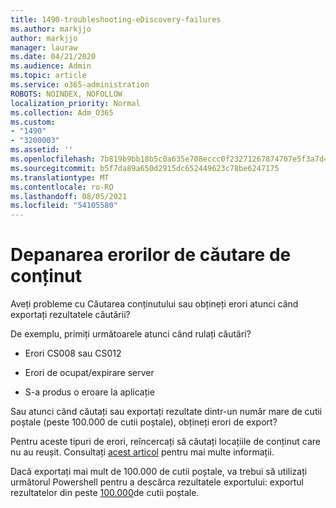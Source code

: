 ```yaml
---
title: 1490-troubleshooting-eDiscovery-failures
ms.author: markjjo
author: markjjo
manager: lauraw
ms.date: 04/21/2020
ms.audience: Admin
ms.topic: article
ms.service: o365-administration
ROBOTS: NOINDEX, NOFOLLOW
localization_priority: Normal
ms.collection: Adm_O365
ms.custom:
- "1490"
- "3200003"
ms.assetid: ''
ms.openlocfilehash: 7b819b9bb18b5c0a635e708eccc0f23271267874707e5f3a7d41b633a05f2822
ms.sourcegitcommit: b5f7da89a650d2915dc652449623c78be6247175
ms.translationtype: MT
ms.contentlocale: ro-RO
ms.lasthandoff: 08/05/2021
ms.locfileid: "54105580"
---
```

# <a name="troubleshoot-content-search-errors"></a>Depanarea erorilor de căutare de conținut

Aveți probleme cu Căutarea conținutului sau obțineți erori atunci când exportați rezultatele căutării?

De exemplu, primiți următoarele atunci când rulați căutări?

- Erori CS008 sau CS012

- Erori de ocupat/expirare server

- S-a produs o eroare la aplicație

Sau atunci când căutați sau exportați rezultate dintr-un număr mare de cutii poștale (peste 100.000 de cutii poștale), obțineți erori de export?

Pentru aceste tipuri de erori, reîncercați să căutați locațiile de conținut care nu au reușit. Consultați  [acest articol](https://docs.microsoft.com/microsoft-365/compliance/retry-failed-content-search) pentru mai multe informații.

Dacă exportați mai mult de 100.000 de cutii poștale, va trebui să utilizați următorul Powershell pentru a descărca rezultatele exportului: exportul rezultatelor din peste  [100.000](https://docs.microsoft.com/microsoft-365/compliance/export-search-results?view=o365-worldwide%23exporting-results-from-more-than-100000-mailboxes)de cutii poștale.
